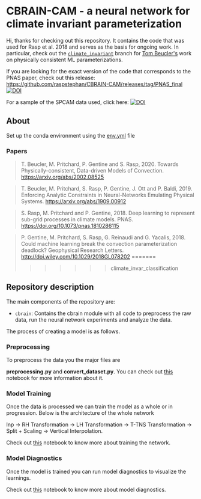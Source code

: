 # CBRAIN-CAM - a neural network for climate invariant parameterization


Hi, thanks for checking out this repository. It contains the code that was used for Rasp et al. 2018 and serves as the basis for ongoing work. In particular, check out the [`climate_invariant`](https://github.com/raspstephan/CBRAIN-CAM/tree/climate_invariant) branch for [Tom Beucler's](http://tbeucler.scripts.mit.edu/tbeucler/) work on physically consistent ML parameterizations.

If you are looking for the exact version of the code that corresponds to the PNAS paper, check out this release: https://github.com/raspstephan/CBRAIN-CAM/releases/tag/PNAS_final [![DOI](https://zenodo.org/badge/DOI/10.5281/zenodo.1402384.svg)](https://doi.org/10.5281/zenodo.1402384)

For a sample of the SPCAM data used, click here: [![DOI](https://zenodo.org/badge/DOI/10.5281/zenodo.2559313.svg)](https://doi.org/10.5281/zenodo.2559313)




## About

Set up the conda environment using the [env.yml](env.yml) file

### Papers

> T. Beucler, M. Pritchard, P. Gentine and S. Rasp, 2020.
> Towards Physically-consistent, Data-driven Models of Convection.
> https://arxiv.org/abs/2002.08525

> T. Beucler, M. Pritchard, S. Rasp, P. Gentine, J. Ott and P. Baldi, 2019.
> Enforcing Analytic Constraints in Neural-Networks Emulating Physical Systems.
> https://arxiv.org/abs/1909.00912

> S. Rasp, M. Pritchard and P. Gentine, 2018.
> Deep learning to represent sub-grid processes in climate models.
> PNAS. https://doi.org/10.1073/pnas.1810286115
 
> P. Gentine, M. Pritchard, S. Rasp, G. Reinaudi and G. Yacalis, 2018. 
> Could machine learning break the convection parameterization deadlock? 
> Geophysical Research Letters. http://doi.wiley.com/10.1029/2018GL078202
=======
>>>>>>> climate_invar_classification


## Repository description

The main components of the repository are:

- `cbrain`: Contains the cbrain module with all code to preprocess the raw data, run the neural network experiments and analyze the data.

The process of creating a model is as follows.

### Preprocessing

To preprocess the data you the major files are  

**preprocessing.py** and **convert_dataset.py**.
You can check out [this](notebooks/ankitesh-devlog/01_Preprocessing.ipynb) notebook for more information about it.

### Model Training

Once the data is processed we can train the model as a whole or in progression. Below is the architecture of the whole network

Inp -> RH Transformation -> LH Transformation -> T-TNS Transformation -> Split + Scaling -> Vertical Interpolation.

Check out [this](notebooks/ankitesh-devlog/02_Model.ipynb) notebook to know more about training the network.

### Model Diagnostics


Once the model is trained you can run model diagnostics to visualize the learnings.

Check out [this](notebooks/ankitesh-devlog/03_ModelDiagnostics.ipynb) notebook to know more about model diagnostics.
